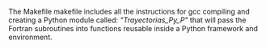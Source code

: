 The Makefile makefile includes all the instructions for gcc compiling and creating a Python module called: *"Trayectorias_Py_P"* that will pass the Fortran subroutines into functions reusable inside a Python framework and environment.
